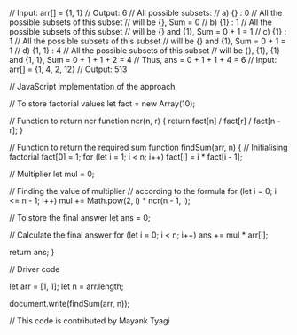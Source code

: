 // Input: arr[] = {1, 1}
// Output: 6
// All possible subsets:
// a) {} : 0
// All the possible subsets of this subset
// will be {}, Sum = 0
// b) {1} : 1
// All the possible subsets of this subset
// will be {} and {1}, Sum = 0 + 1 = 1
// c) {1} : 1
// All the possible subsets of this subset
// will be {} and {1}, Sum = 0 + 1 = 1
// d) {1, 1} : 4
// All the possible subsets of this subset
// will be {}, {1}, {1} and {1, 1}, Sum = 0 + 1 + 1 + 2 = 4
// Thus, ans = 0 + 1 + 1 + 4 = 6
// Input: arr[] = {1, 4, 2, 12}
// Output: 513

// JavaScript implementation of the approach

// To store factorial values
let fact = new Array(10);

// Function to return ncr
function ncr(n, r) {
  return fact[n] / fact[r] / fact[n - r];
}

// Function to return the required sum
function findSum(arr, n) {
  // Initialising factorial
  fact[0] = 1;
  for (let i = 1; i < n; i++) fact[i] = i * fact[i - 1];

  // Multiplier
  let mul = 0;

  // Finding the value of multiplier
  // according to the formula
  for (let i = 0; i <= n - 1; i++) mul += Math.pow(2, i) * ncr(n - 1, i);

  // To store the final answer
  let ans = 0;

  // Calculate the final answer
  for (let i = 0; i < n; i++) ans += mul * arr[i];

  return ans;
}

// Driver code

let arr = [1, 1];
let n = arr.length;

document.write(findSum(arr, n));

// This code is contributed by Mayank Tyagi
